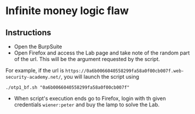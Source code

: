 # Infinite money logic flaw
## Instructions
- Open the BurpSuite
- Open Firefox and access the Lab page and take note of the random part of the url. This will be the argument requested by the script.

For example, if the url is `https://0a6b0066040558299fa58a0f00cb007f.web-security-academy.net/`, you will launch the script using
```
./otp1_bf.sh "0a6b0066040558299fa58a0f00cb007f"
```
- When script's execution ends go to Firefox, login with th given credentials `wiener:peter` and buy the lamp to solve the Lab.

